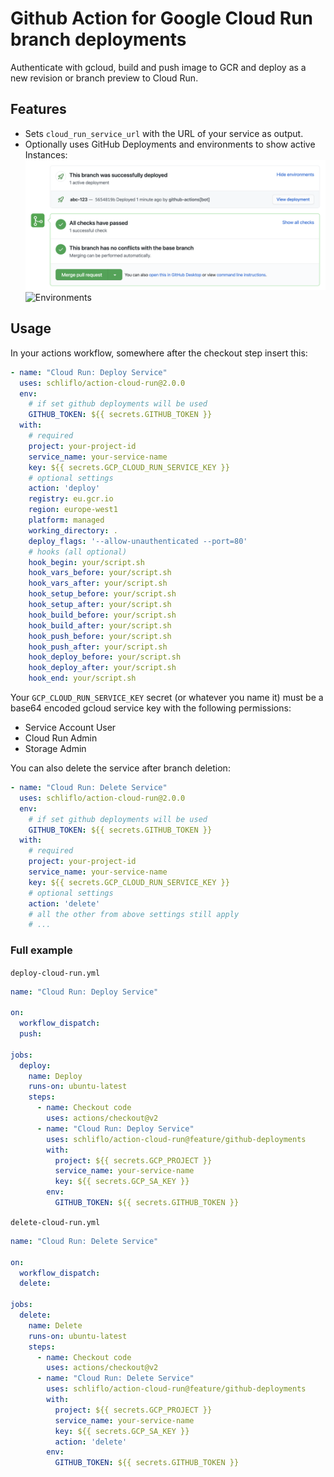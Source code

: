 # Github Action for Google Cloud Run branch deployments

Authenticate with gcloud, build and push image to GCR and deploy as a new revision or branch preview to Cloud Run.

## Features

- Sets `cloud_run_service_url` with the URL of your service as output.
- Optionally uses GitHub Deployments and environments to show active Instances:
  ![Pull Requests](https://github.com/schliflo/action-cloud-run/blob/master/img/pr.png?raw=true)
  ![Environments](https://github.com/schliflo/action-cloud-run/blob/master/env.png?raw=true)

## Usage

In your actions workflow, somewhere after the checkout step insert this:

```yaml
- name: "Cloud Run: Deploy Service"
  uses: schliflo/action-cloud-run@2.0.0
  env:
    # if set github deployments will be used
    GITHUB_TOKEN: ${{ secrets.GITHUB_TOKEN }}
  with:
    # required
    project: your-project-id
    service_name: your-service-name
    key: ${{ secrets.GCP_CLOUD_RUN_SERVICE_KEY }}
    # optional settings
    action: 'deploy'
    registry: eu.gcr.io
    region: europe-west1
    platform: managed
    working_directory: .
    deploy_flags: '--allow-unauthenticated --port=80'
    # hooks (all optional)
    hook_begin: your/script.sh
    hook_vars_before: your/script.sh
    hook_vars_after: your/script.sh
    hook_setup_before: your/script.sh
    hook_setup_after: your/script.sh
    hook_build_before: your/script.sh
    hook_build_after: your/script.sh
    hook_push_before: your/script.sh
    hook_push_after: your/script.sh
    hook_deploy_before: your/script.sh
    hook_deploy_after: your/script.sh
    hook_end: your/script.sh
```

Your `GCP_CLOUD_RUN_SERVICE_KEY` secret (or whatever you name it) must be a base64 encoded
gcloud service key with the following permissions:

- Service Account User
- Cloud Run Admin
- Storage Admin


You can also delete the service after branch deletion:

```yaml
- name: "Cloud Run: Delete Service"
  uses: schliflo/action-cloud-run@2.0.0
  env: 
    # if set github deployments will be used
    GITHUB_TOKEN: ${{ secrets.GITHUB_TOKEN }}
  with:
    # required
    project: your-project-id
    service_name: your-service-name
    key: ${{ secrets.GCP_CLOUD_RUN_SERVICE_KEY }}
    # optional settings
    action: 'delete'
    # all the other from above settings still apply
    # ...
```

### Full example

`deploy-cloud-run.yml`
```yaml
name: "Cloud Run: Deploy Service"

on:
  workflow_dispatch:
  push:

jobs:
  deploy:
    name: Deploy
    runs-on: ubuntu-latest
    steps:
      - name: Checkout code
        uses: actions/checkout@v2
      - name: "Cloud Run: Deploy Service"
        uses: schliflo/action-cloud-run@feature/github-deployments
        with:
          project: ${{ secrets.GCP_PROJECT }}
          service_name: your-service-name
          key: ${{ secrets.GCP_SA_KEY }}
        env:
          GITHUB_TOKEN: ${{ secrets.GITHUB_TOKEN }}
```

`delete-cloud-run.yml`
```yaml
name: "Cloud Run: Delete Service"

on:
  workflow_dispatch:
  delete:

jobs:
  delete:
    name: Delete
    runs-on: ubuntu-latest
    steps:
      - name: Checkout code
        uses: actions/checkout@v2
      - name: "Cloud Run: Delete Service"
        uses: schliflo/action-cloud-run@feature/github-deployments
        with:
          project: ${{ secrets.GCP_PROJECT }}
          service_name: your-service-name
          key: ${{ secrets.GCP_SA_KEY }}
          action: 'delete'
        env:
          GITHUB_TOKEN: ${{ secrets.GITHUB_TOKEN }}
```
